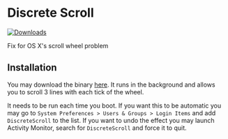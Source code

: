 # Discrete Scroll

[![Downloads](https://img.shields.io/github/downloads/pilotchute/DiscreteScroll/total.svg)](https://github.com/pilotchute/DiscreteScroll/releases)

Fix for OS X's scroll wheel problem

## Installation

You may download the binary
[here](https://github.com/emreyolcu/DiscreteScroll/releases/download/v0.1.2/DiscreteScroll.dmg). It
runs in the background and allows you to scroll 3 lines with each tick of the
wheel.

It needs to be run each time you boot. If you want this to be automatic you
may go to `System Preferences > Users & Groups > Login Items` and add
`DiscreteScroll` to the list. If you want to undo the effect you may launch
Activity Monitor, search for `DiscreteScroll` and force it to quit.
